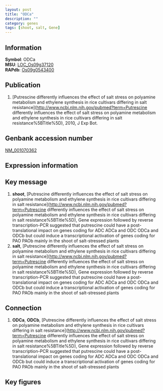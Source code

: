 ```yaml
---
layout: post
title: "ODCa"
description: ""
category: genes
tags: [shoot, salt, Gene]
---
```


## Information
__Symbol__: ODCa  
__MSU__: [LOC_Os09g37120](http://rice.plantbiology.msu.edu/cgi-bin/ORF_infopage.cgi?orf=LOC_Os09g37120)  
__RAPdb__: [Os09g0543400](http://rapdb.dna.affrc.go.jp/viewer/gbrowse_details/irgsp1?name=Os09g0543400)  

## Publication
1. [Putrescine differently influences the effect of salt stress on polyamine metabolism and ethylene synthesis in rice cultivars differing in salt resistance](http://www.ncbi.nlm.nih.gov/pubmed?term=Putrescine differently influences the effect of salt stress on polyamine metabolism and ethylene synthesis in rice cultivars differing in salt resistance%5BTitle%5D), 2010, J Exp Bot.

## Genbank accession number
[NM_001070362](http://www.ncbi.nlm.nih.gov/nuccore/NM_001070362)  

## Expression information

## Key message
1. __shoot__, [Putrescine differently influences the effect of salt stress on polyamine metabolism and ethylene synthesis in rice cultivars differing in salt resistance](http://www.ncbi.nlm.nih.gov/pubmed?term=Putrescine differently influences the effect of salt stress on polyamine metabolism and ethylene synthesis in rice cultivars differing in salt resistance%5BTitle%5D),  Gene expression followed by reverse transcription-PCR suggested that putrescine could have a post-translational impact on genes coding for ADC ADCa and ODC ODCa and ODCb but could induce a transcriptional activation of genes coding for PAO PAOb mainly in the shoot of salt-stressed plants
2. __salt__, [Putrescine differently influences the effect of salt stress on polyamine metabolism and ethylene synthesis in rice cultivars differing in salt resistance](http://www.ncbi.nlm.nih.gov/pubmed?term=Putrescine differently influences the effect of salt stress on polyamine metabolism and ethylene synthesis in rice cultivars differing in salt resistance%5BTitle%5D),  Gene expression followed by reverse transcription-PCR suggested that putrescine could have a post-translational impact on genes coding for ADC ADCa and ODC ODCa and ODCb but could induce a transcriptional activation of genes coding for PAO PAOb mainly in the shoot of salt-stressed plants

## Connection
1. __ODCa__, __ODCb__, [Putrescine differently influences the effect of salt stress on polyamine metabolism and ethylene synthesis in rice cultivars differing in salt resistance](http://www.ncbi.nlm.nih.gov/pubmed?term=Putrescine differently influences the effect of salt stress on polyamine metabolism and ethylene synthesis in rice cultivars differing in salt resistance%5BTitle%5D),  Gene expression followed by reverse transcription-PCR suggested that putrescine could have a post-translational impact on genes coding for ADC ADCa and ODC ODCa and ODCb but could induce a transcriptional activation of genes coding for PAO PAOb mainly in the shoot of salt-stressed plants

## Key figures


